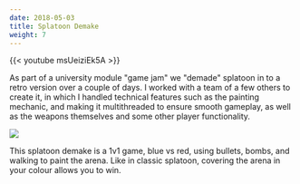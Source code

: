 ```yaml
---
date: 2018-05-03
title: Splatoon Demake
weight: 7
---
```


{{< youtube msUeiziEk5A >}}

As part of a university module "game jam" we "demade" splatoon in to a retro version over a couple of days. I worked with a team of a few others to create it, in which I handled technical features such as the painting mechanic, and making it multithreaded to ensure smooth gameplay, as well as the weapons themselves and some other player functionality.

<!--more-->

![](../splatoon.gif)

This splatoon demake is a 1v1 game, blue vs red, using bullets, bombs, and walking to paint the arena. Like in classic splatoon, covering the arena in your colour allows you to win.

